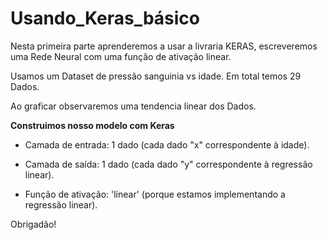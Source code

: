 # Usando_Keras_básico
Nesta primeira parte aprenderemos a usar a livraria KERAS, escreveremos uma Rede Neural com uma função de ativação linear.

Usamos um Dataset de pressão sanguinia vs idade. Em total temos 29 Dados.

Ao graficar observaremos uma tendencia linear dos Dados.


**Construimos nosso modelo com Keras**

* Camada de entrada: 1 dado (cada dado "x" correspondente à idade).

* Camada de saída: 1 dado (cada dado "y" correspondente à regressão linear).

* Função de ativação: 'linear' (porque estamos implementando a regressão linear).



Obrigadão!

